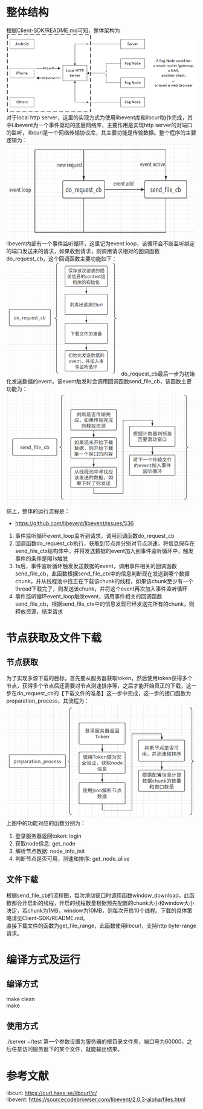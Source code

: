 # 整体结构
根据Client-SDK/README.md可知，整体架构为
![client architecture](../fig/client_architecture.png)
对于local http server，这里的实现方式为使用libevent库和libcurl协作完成，其中Libevent为一个事件驱动的底层网络库，主要作用是实现http server的对端口的监听，libcurl是一个网络传输协议库，其主要功能是传输数据。整个程序的主要逻辑为：
<img src="fig_for_doc/main.png" width = "500" height = "250"/>
libevent内部有一个事件监听循环，这里记为event loop，该循环会不断监听绑定的端口发送来的请求，如果收到请求，则调用请求相对的回调函数do_request_cb，这个回调函数主要功能如下：
<img src="fig_for_doc/do_request_cb.png" width = "300" height = "300"/>
do_request_cb最后一步为初始化发送数据的event，该event触发时会调用回调函数send_file_cb，该函数主要功能为：
<img src="fig_for_doc/send_file_cb.png" width = "500" height = "300"/>
综上，整体的运行流程是：<br>
* https://github.com/libevent/libevent/issues/536
1. 事件监听循环event_loop监听到请求，调用回调函数do_request_cb<br>
2. 回调函数do_request_cb执行，获取到节点并分别对节点测速，将信息保存在send_file_ctx结构体中，并将发送数据的event加入到事件监听循环中，触发事件的条件是隔1s触发<br>
3. 1s后，事件监听循环触发发送数据的event，调用事件相关的回调函数send_file_cb，此函数根据send_file_ctx中的信息判断现在发送到哪个数据chunk，并从线程池中找正在下载该chunk的线程，如果该chunk至少有一个thread下载完了，则发送该chunk，并将这个event再次加入事件监听循环<br>
4. 事件监听循环event_loop触发event，调用事件相关的回调函数send_file_cb，根据send_file_ctx中的信息发现已经发送完所有的chunk，则释放资源，结束请求<br>

# 节点获取及文件下载
## 节点获取
为了实现多源下载的目标，首先要从服务器获取token，然后使用token获得多个节点，获得多个节点后还需要对节点测速排序等，之后才能开始真正的下载，这一步在do_request_cb的【下载文件的准备】这一步中完成，这一步的接口函数为preparation_process，其流程为：
<img src="fig_for_doc/preparation_process.png" width = "500" height = "300"/>
上图中的功能对应的函数分别为：
1. 登录服务器返回token: login<br>
2. 获取node信息: get_node<br>
3. 解析节点数据: node_info_init<br>
4. 判断节点是否可用，测速和排序: get_node_alive<br>

## 文件下载
根据send_file_cb的流程图，每次滑动窗口时调用函数window_download，此函数都会开启新的线程，开启的线程数量根据预先配置的chunk大小和window大小决定，若chunk为1MB，window为10MB，则每次开启10个线程。下载的具体策略请见Client-SDK/README.md。<br>
直接下载文件的函数为get_file_range，此函数使用libcurl，支持http byte-range请求。


# 编译方式及运行
## 编译方式
make clean<br>
make
## 使用方式
./server ~/test
第一个参数设置为服务器的根目录文件夹，端口号为60000，之后任意访问服务器下的某个文件，就能输出结果。

# 参考文献
libcurl: https://curl.haxx.se/libcurl/c/<br>
libevent: https://sourcecodebrowser.com/libevent/2.0.3-alpha/files.html<br>

